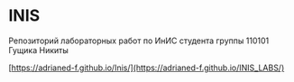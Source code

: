 # INIS

Репозиторий лабораторных работ по ИнИС студента группы 110101 Гущика Никиты

[https://adrianed-f.github.io/Inis/](https://adrianed-f.github.io/INIS_LABS/)
